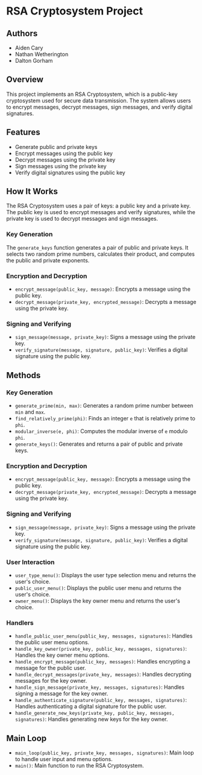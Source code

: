 # RSA Cryptosystem Project

## Authors
- Aiden Cary
- Nathan Wetherington
- Dalton Gorham

## Overview
This project implements an RSA Cryptosystem, which is a public-key cryptosystem used for secure data transmission. The system allows users to encrypt messages, decrypt messages, sign messages, and verify digital signatures.

## Features
- Generate public and private keys
- Encrypt messages using the public key
- Decrypt messages using the private key
- Sign messages using the private key
- Verify digital signatures using the public key

## How It Works
The RSA Cryptosystem uses a pair of keys: a public key and a private key. The public key is used to encrypt messages and verify signatures, while the private key is used to decrypt messages and sign messages.

### Key Generation
The `generate_keys` function generates a pair of public and private keys. It selects two random prime numbers, calculates their product, and computes the public and private exponents.

### Encryption and Decryption
- `encrypt_message(public_key, message)`: Encrypts a message using the public key.
- `decrypt_message(private_key, encrypted_message)`: Decrypts a message using the private key.

### Signing and Verifying
- `sign_message(message, private_key)`: Signs a message using the private key.
- `verify_signature(message, signature, public_key)`: Verifies a digital signature using the public key.

## Methods

### Key Generation
- `generate_prime(min, max)`: Generates a random prime number between `min` and `max`.
- `find_relatively_prime(phi)`: Finds an integer `e` that is relatively prime to `phi`.
- `modular_inverse(e, phi)`: Computes the modular inverse of `e` modulo `phi`.
- `generate_keys()`: Generates and returns a pair of public and private keys.

### Encryption and Decryption
- `encrypt_message(public_key, message)`: Encrypts a message using the public key.
- `decrypt_message(private_key, encrypted_message)`: Decrypts a message using the private key.

### Signing and Verifying
- `sign_message(message, private_key)`: Signs a message using the private key.
- `verify_signature(message, signature, public_key)`: Verifies a digital signature using the public key.

### User Interaction
- `user_type_menu()`: Displays the user type selection menu and returns the user's choice.
- `public_user_menu()`: Displays the public user menu and returns the user's choice.
- `owner_menu()`: Displays the key owner menu and returns the user's choice.

### Handlers
- `handle_public_user_menu(public_key, messages, signatures)`: Handles the public user menu options.
- `handle_key_owner(private_key, public_key, messages, signatures)`: Handles the key owner menu options.
- `handle_encrypt_message(public_key, messages)`: Handles encrypting a message for the public user.
- `handle_decrypt_messages(private_key, messages)`: Handles decrypting messages for the key owner.
- `handle_sign_message(private_key, messages, signatures)`: Handles signing a message for the key owner.
- `handle_authenticate_signature(public_key, messages, signatures)`: Handles authenticating a digital signature for the public user.
- `handle_generate_new_keys(private_key, public_key, messages, signatures)`: Handles generating new keys for the key owner.

## Main Loop
- `main_loop(public_key, private_key, messages, signatures)`: Main loop to handle user input and menu options.
- `main()`: Main function to run the RSA Cryptosystem.

